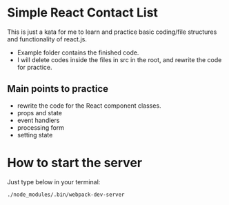 # Simple React Contact List
This is just a kata for me to learn and practice basic coding/file structures and functionality of react.js.

- Example folder contains the finished code.
- I will delete codes inside the files in src in the root, and rewrite the code for practice.

## Main points to practice
- rewrite the code for the React component classes.
- props and state
- event handlers
- processing form
- setting state

# How to start the server
Just type below in your terminal:
```
./node_modules/.bin/webpack-dev-server
```
